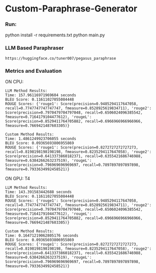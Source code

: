 # Custom-Paraphrase-Generator

### Run: 
python install -r requirements.txt
python main.py


### LLM Based Paraphraser
``` https://huggingface.co/tuner007/pegasus_paraphrase ```


### Metrics and Evaluation

ON CPU:
```
LLM Method Results:
Time: 157.96116971969604 seconds
BLEU Score: 0.11611027055084448
ROUGE Scores: {'rouge1': Score(precision=0.9485294117647058, recall=0.7747747747747747, fmeasure=0.8528925619834711), 'rouge2': Score(precision=0.7970479704797048, recall=0.6506024096385542, fmeasure=0.7164179104477612), 'rougeL': Score(precision=0.8529411764705882, recall=0.6966966966966966, fmeasure=0.7669421487603305)}

Custom Method Results:
Time: 1.4861249923706055 seconds
BLEU Score: 0.09365693806955869
ROUGE Scores: {'rouge1': Score(precision=0.8272727272727273, recall=0.8198198198198198, fmeasure=0.8235294117647058), 'rouge2': Score(precision=0.6413373860182371, recall=0.6355421686746988, fmeasure=0.6384266263237519), 'rougeL': Score(precision=0.796969696969697, recall=0.7897897897897898, fmeasure=0.7933634992458521)}
```

ON GPU: T4
```
LLM Method Results:
Time: 143.391583442688 seconds
BLEU Score: 0.11611027055084448
ROUGE Scores: {'rouge1': Score(precision=0.9485294117647058, recall=0.7747747747747747, fmeasure=0.8528925619834711), 'rouge2': Score(precision=0.7970479704797048, recall=0.6506024096385542, fmeasure=0.7164179104477612), 'rougeL': Score(precision=0.8529411764705882, recall=0.6966966966966966, fmeasure=0.7669421487603305)}

Custom Method Results:
Time: 0.16471219062805176 seconds
BLEU Score: 0.09365693806955869
ROUGE Scores: {'rouge1': Score(precision=0.8272727272727273, recall=0.8198198198198198, fmeasure=0.8235294117647058), 'rouge2': Score(precision=0.6413373860182371, recall=0.6355421686746988, fmeasure=0.6384266263237519), 'rougeL': Score(precision=0.796969696969697, recall=0.7897897897897898, fmeasure=0.7933634992458521)}
```

